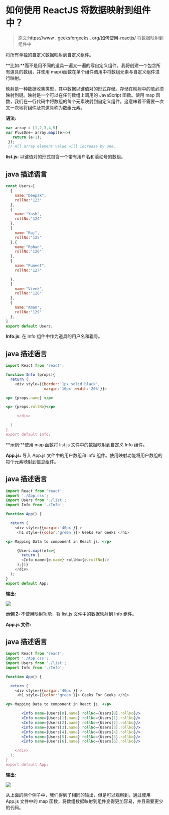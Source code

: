 # 如何使用 ReactJS 将数据映射到组件中？

> 原文:[https://www . geeksforgeeks . org/如何使用-reactjs/](https://www.geeksforgeeks.org/how-to-map-data-into-components-using-reactjs/) 将数据映射到组件中

将所有单独的自定义数据映射到自定义组件。

**比如:**而不是用不同的道具一遍又一遍的写自定义组件。我将创建一个包含所有道具的数组，并使用 map()函数在单个组件调用中将数组元素与自定义组件进行映射。

映射是一种数据收集类型，其中数据以键值对的形式存储。存储在映射中的值必须映射到键。映射是一个可以在任何数组上调用的 JavaScript 函数。使用 map 函数，我们在一行代码中将数组的每个元素映射到自定义组件。这意味着不需要一次又一次地将组件及其道具称为数组元素。

**语法:**

```jsx
var array = [1,2,3,4,5]
var PlusOne= array.map((e)=>{
   return (e+1);
 });
 // All array element value will increase by one.   
```

**list.js:** 以键值对的形式包含一个带有用户名和滚动号的数组。

## java 描述语言

```jsx
const Users=[
  {
    name:"Deepak",
    rollNo:"123"
  },
  {
    name:"Yash",
    rollNo:"124"
  },
  {
    name:"Raj",
    rollNo:"125"
  },{
    name:"Rohan",
    rollNo:"126"
  },
  {
    name:"Puneet",
    rollNo:"127"

  },
  {
    name:"Vivek",
    rollNo:"128"
  },
  {
    name:"Aman",
    rollNo:"129"
  },
]
export default Users;
```

**Info.js:** 在 Info 组件中作为道具的用户名和辊号。

## java 描述语言

```jsx
import React from 'react';

function Info (props){
  return (
    <div style={{border:'1px solid black',
                 margin:'10px',width:'20%'}}>

<p> {props.name} </p>

<p> {props.rollNo}</p>

     </div>

  )
}
export default Info;
```

**示例:**使用 map 函数将 list.js 文件中的数据映射到自定义 Info 组件。

**App.js:** 导入 App.js 文件中的用户数组和 Info 组件。使用映射功能将用户数组的每个元素映射到信息组件。

## java 描述语言

```jsx
import React from 'react';
import './App.css';
import Users from './list';
import Info from './Info';

function App() {

  return (
    <div style={{margin:'40px'}} >
     <h1 style={{color:'green'}}> Geeks For Geeks </h1>

<p> Mapping Data to component in React js. </p>

     {Users.map((e)=>{
       return (
       <Info name={e.name} rollNo={e.rollNo}/>
     );})}
    </div>
  );
}
export default App;
```

**输出:**

![](img/92ac835af047b41997e91a17107fa95e.png)

**示例 2:** 不使用映射功能，将 list.js 文件中的数据映射到 Info 组件。

**App.js 文件:**

## java 描述语言

```jsx
import React from 'react';
import './App.css';
import Users from './list';
import Info from './Info';

function App() {

  return (
    <div style={{margin:'40px'}} >
     <h1 style={{color:'green'}}> Geeks For Geeks </h1>

<p> Mapping Data to component in React js. </p>

       <Info name={Users[0].name} rollNo={Users[0].rollNo}/>
       <Info name={Users[1].name} rollNo={Users[1].rollNo}/>
       <Info name={Users[2].name} rollNo={Users[2].rollNo}/>
       <Info name={Users[3].name} rollNo={Users[3].rollNo}/>
       <Info name={Users[4].name} rollNo={Users[4].rollNo}/>
       <Info name={Users[5].name} rollNo={Users[5].rollNo}/>
       <Info name={Users[6].name} rollNo={Users[6].rollNo}/>

    </div>
  );
}
export default App;
```

**输出:**

![](img/92ac835af047b41997e91a17107fa95e.png)

从上面的两个例子中，我们得到了相同的输出，但是可以观察到，通过使用 App.js 文件中的 map 函数，将数组数据映射到组件变得更加容易，并且需要更少的代码。